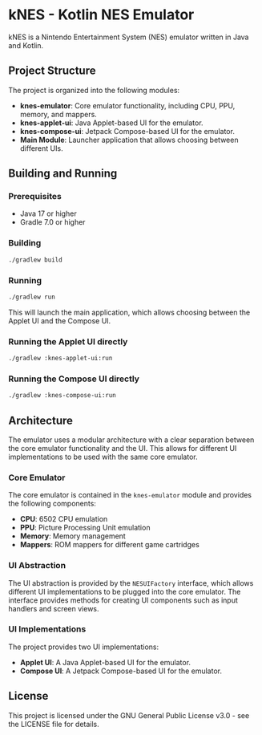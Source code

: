 # kNES - Kotlin NES Emulator

kNES is a Nintendo Entertainment System (NES) emulator written in Java and Kotlin.

## Project Structure

The project is organized into the following modules:

- **knes-emulator**: Core emulator functionality, including CPU, PPU, memory, and mappers.
- **knes-applet-ui**: Java Applet-based UI for the emulator.
- **knes-compose-ui**: Jetpack Compose-based UI for the emulator.
- **Main Module**: Launcher application that allows choosing between different UIs.

## Building and Running

### Prerequisites

- Java 17 or higher
- Gradle 7.0 or higher

### Building

```bash
./gradlew build
```

### Running

```bash
./gradlew run
```

This will launch the main application, which allows choosing between the Applet UI and the Compose UI.

### Running the Applet UI directly

```bash
./gradlew :knes-applet-ui:run
```

### Running the Compose UI directly

```bash
./gradlew :knes-compose-ui:run
```

## Architecture

The emulator uses a modular architecture with a clear separation between the core emulator functionality and the UI. This allows for different UI implementations to be used with the same core emulator.

### Core Emulator

The core emulator is contained in the `knes-emulator` module and provides the following components:

- **CPU**: 6502 CPU emulation
- **PPU**: Picture Processing Unit emulation
- **Memory**: Memory management
- **Mappers**: ROM mappers for different game cartridges

### UI Abstraction

The UI abstraction is provided by the `NESUIFactory` interface, which allows different UI implementations to be plugged into the core emulator. The interface provides methods for creating UI components such as input handlers and screen views.

### UI Implementations

The project provides two UI implementations:

- **Applet UI**: A Java Applet-based UI for the emulator.
- **Compose UI**: A Jetpack Compose-based UI for the emulator.

## License

This project is licensed under the GNU General Public License v3.0 - see the LICENSE file for details.
